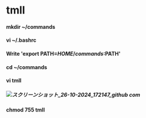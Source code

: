 # tmll #
 
#### mkdir ~/commands ####
#### vi ~/.bashrc ####
#### Write 'export PATH=$HOME/commands:$PATH' ####
#### cd ~/commands ####
#### vi tmll ####
##### ![スクリーンショット_26-10-2024_172147_github com](https://github.com/user-attachments/assets/5cc63378-7ebf-4eff-bd44-71ee62bb4618) #####
#### chmod 755 tmll ####
